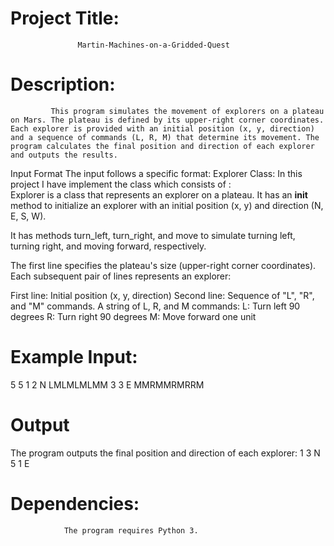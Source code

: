 # Project Title:
                   Martin-Machines-on-a-Gridded-Quest

# Description:
             This program simulates the movement of explorers on a plateau on Mars. The plateau is defined by its upper-right corner coordinates. Each explorer is provided with an initial position (x, y, direction) and a sequence of commands (L, R, M) that determine its movement. The program calculates the final position and direction of each explorer and outputs the results.


Input Format
The input follows a specific format:  Explorer Class:
    In this project I have implement the class which consists of :    
   Explorer is a class that represents an explorer on a plateau. It has an __init__ method to initialize an explorer with an initial position (x, y) and direction (N, E, S, W).

It has methods turn_left, turn_right, and move to simulate turning left, turning right, and moving forward, respectively.

The first line specifies the plateau's size (upper-right corner coordinates).
Each subsequent pair of lines represents an explorer:

First line: Initial position (x, y, direction)
Second line: Sequence of "L", "R", and "M" commands.
              A string of L, R, and M commands:
              L: Turn left 90 degrees
              R: Turn right 90 degrees
              M: Move forward one unit

# Example Input:

5 5
1 2 N
LMLMLMLMM
3 3 E
MMRMMRMRRM

# Output
The program outputs the final position and direction of each explorer:
1 3 N
5 1 E

# Dependencies:
                The program requires Python 3.
